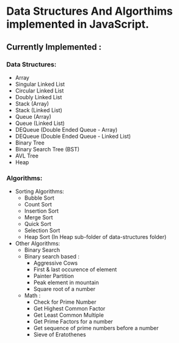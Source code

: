 <h1>Data Structures And Algorthims implemented in JavaScript.</h1>

<h2>Currently Implemented : </h2>

<h3>Data Structures:</h3>
<ul>
    <li>Array</li>
    <li>Singular Linked List</li>
    <li>Circular Linked List</li>
    <li>Doubly Linked List</li>
    <li>Stack (Array)</li>
    <li>Stack (Linked List)</li>
    <li>Queue (Array)</li>
    <li>Queue (Linked List)</li>
    <li>DEQueue (Double Ended Queue - Array)</li>
    <li>DEQueue (Double Ended Queue - Linked List)</li>
    <li>Binary Tree</li>
    <li>Binary Search Tree (BST)</li>
    <li>AVL Tree</li>
    <li>Heap</li>
</ul>
      
<h3>Algorithms:</h3>
<ul>
    <li>Sorting Algorithms:
        <ul>
            <li>Bubble Sort</li>
            <li>Count Sort</li>
            <li>Insertion Sort</li>
            <li>Merge Sort</li>
            <li>Quick Sort</li>
            <li>Selection Sort</li>
            <li>Heap Sort (In Heap sub-folder of data-structures folder)</li>
        </ul>
    </li>
        <li>Other Algorithms:
        <ul>
            <li>Binary Search</li>
            <li>Binary search based : 
                <ul>
                    <li>Aggressive Cows</li>
                    <li>First & last occurence of element</li>
                    <li>Painter Partition</li>
                    <li>Peak element in mountain</li>
                    <li>Square root of a number</li>
                </ul>
            </li>
            <li>Math : 
                <ul>
                    <li>Check for Prime Number</li>
                    <li>Get Highest Common Factor</li>
                    <li>Get Least Common Multiple</li>
                    <li>Get Prime Factors for a number</li>
                    <li>Get sequence of prime numbers before a number</li>
                    <li>Sieve of Eratothenes</li>
                </ul>
            </li>               
        </ul>
    </li>
</ul>